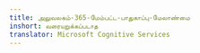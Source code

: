 ```yaml
---
title: அலுவலகம்-365-மேம்பட்ட-பாதுகாப்பு-மேலாண்மை
inshort: வரையறுக்கப்படாத
translator: Microsoft Cognitive Services
---
```




